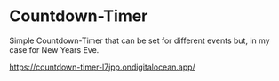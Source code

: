 # Countdown-Timer

Simple Countdown-Timer that can be set for different events but, in my case for New Years Eve.

https://countdown-timer-l7jpp.ondigitalocean.app/
